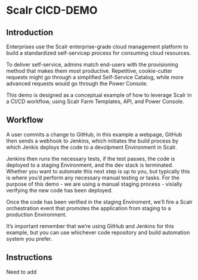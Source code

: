 # Scalr CICD-DEMO

## Introduction

Enterprises use the Scalr enterprise-grade cloud management platform to build a standardized self-servicep process for consuming cloud resources. 

To deliver self-service, admins match end-users with the provisioning method that makes them most productive. Repetitive, cookie-cutter requests might go through a simplified Self-Service Catalog, while more advanced requests would go through the Power Console. 

This demo is designed as a conceptual example of how to leverage Scalr in a CI/CD workflow, using Scalr Farm Templates, API, and Power Console. 

## Workflow

 A user commits a change to GitHub, in this example a webpage, GitHub then sends a webhook to Jenkins, which initiates the build process by which Jenkis deploys the code to a devolpment Environment in Scalr. 

Jenkins then runs the necessary tests, if the test passes, the code is deployed to a staging Environment, and the dev stack is terminated. Whether you want to automate this next step is up to you, but typically this is where you’d perform any necessary manual testing or tasks. For the purpose of this demo - we are using a manual staging process - visially verifying the new code has been deployed.

Once the code has been verified in the staging Enviroment, we’ll fire a Scalr orchestration event that promotes the application from staging to a production Environment. 

It’s important remember that we’re using GitHub and Jenkins for this example, but you can use whichever code repository and build automation system you prefer. 


## Instructions
Need to add

